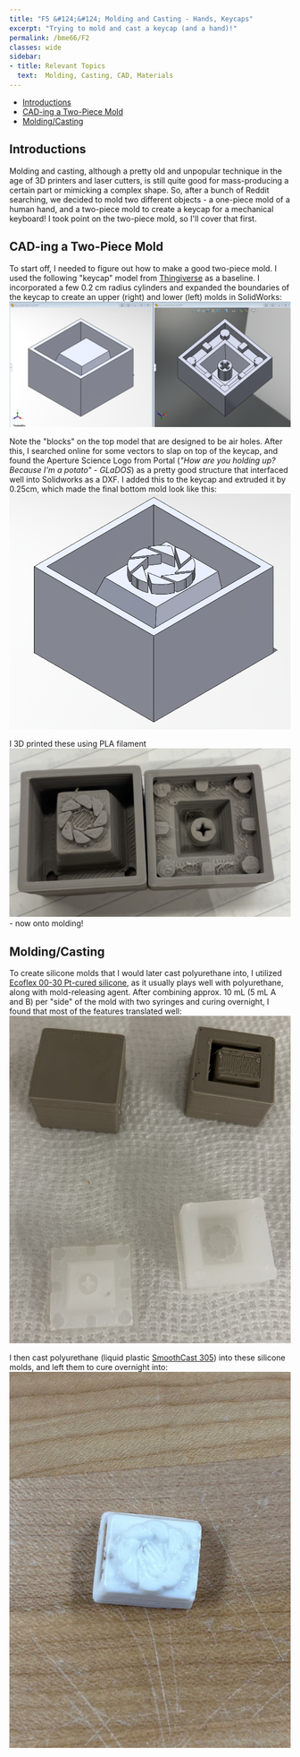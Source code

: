 ```yaml
---
title: "F5 &#124;&#124; Molding and Casting - Hands, Keycaps"
excerpt: "Trying to mold and cast a keycap (and a hand)!"
permalink: /bme66/F2
classes: wide
sidebar:
- title: Relevant Topics
  text:  Molding, Casting, CAD, Materials
---
```

- [Introductions](#introductions)
- [CAD-ing a Two-Piece Mold](#cad-ing-a-two-piece-mold)
- [Molding/Casting](#moldingcasting)

## Introductions
Molding and casting, although a pretty old and unpopular technique in the age of 3D printers and laser cutters, is still quite good for mass-producing a certain part or mimicking a complex shape. So, after a bunch of Reddit searching, we decided to mold two different objects - a one-piece mold of a human hand, and a two-piece mold to create a keycap for a mechanical keyboard! I took point on the two-piece mold, so I'll cover that first.

## CAD-ing a Two-Piece Mold
To start off, I needed to figure out how to make a good two-piece mold. I used the following "keycap" model from [Thingiverse](https://www.thingiverse.com/thing:2783650) as a baseline. I incorporated a few 0.2 cm radius cylinders and expanded the boundaries of the keycap to create an upper (right) and lower (left) molds in SolidWorks:
![SolidWorks upper and lower models before adding pattern](/assets/images/F5/2PieceCAD.png)

Note the "blocks" on the top model that are designed to be air holes. After this, I searched online for some vectors to slap on top of the keycap, and found the Aperture Science Logo from Portal (*"How are you holding up? Because I'm a potato" - GLaDOS*) as a pretty good structure that interfaced well into Solidworks as a DXF. I added this to the keycap and extruded it by 0.25cm, which made the final bottom mold look like this: 
![Solidworks import and extrude of the Aperture Science logo](/assets/images/F5/ApertureExtrude.png)

I 3D printed these using PLA filament
![3D printed keycap molds](/assets/images/F5/3DPrintMolds.jpg) - now onto molding! 

## Molding/Casting

To create silicone molds that I would later cast polyurethane into, I utilized [Ecoflex 00-30 Pt-cured silicone](https://www.smooth-on.com/products/ecoflex-00-30/), as it usually plays well with polyurethane, along with mold-releasing agent. After combining approx. 10 mL (5 mL A and B) per "side" of the mold with two syringes and curing overnight, I found that most of the features translated well:
![Silicone molds after casting](/assets/images/F5/SiliconeCastMolds.jpg)

I then cast polyurethane (liquid plastic [SmoothCast 305](https://www.smooth-on.com/products/smooth-cast-305/)) into these silicone molds, and left them to cure overnight into:
![Polyurethane cast into the silicone molds](/assets/images/F5/PolyurethaneCast.jpg)